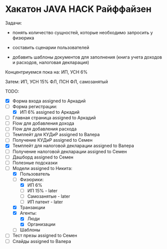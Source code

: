 # Хакатон JAVA HACK Райффайзен

Задачи:

- понять количество сущностей, которые необходимо запросить у физюрика

- составить сценарии пользователей

- добавить шаблоны документов для заполнения (книга учета доходов и расходов, налоговая декларация)

Концентриуемся пока на:
ИП, УСН 6%

Затем:
ИП, УСН 15%
ФЛ, ПСН
ФЛ, самозанятый

TODO:

- [x] Форма входа assigned to Аркадий
- [ ] Форма регистрации:
    - [x] ИП 6% assigned to Аркадий
- [ ] Главная страница assigned to Аркадий
- [ ] Flow для добавления дохода
- [ ] Flow для добавления расхода
- [ ] Темплейт для КУДиР assigned to Валера
- [ ] Получение КУДиР assigned to Семен
- [x] Темплейт для налоговой декларации assigned to Валера
- [ ] Получение налоговой декларации assigned to Семен
- [ ] Дашборд assigned to Семен
- [ ] Полезные подсказки
- [ ] Модели assigned to Никита:
    - [x] Пользователь 
    - [ ] Физюрики:
        - [x] ИП 6%
        - [ ] ИП 15% - later
        - [ ] Самозанятые - later
        - [ ] ИП патент - later
    - [x] Транзакции
    - [x] Агенты:
        - [x] Люди
        - [x] Организации
    - [ ] Шаблоны
- [ ] Тест презы assigned to Семен
- [ ] Слайды assigned to Валера